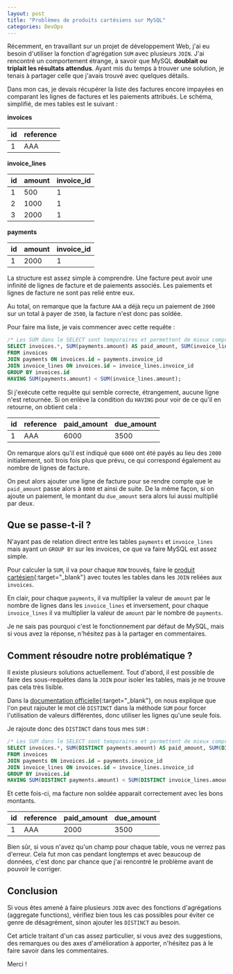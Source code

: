 ```yaml
---
layout: post
title: "Problèmes de produits cartésiens sur MySQL"
categories: DevOps
---
```

Récemment, en travaillant sur un projet de développement Web, j'ai eu besoin d'utiliser la fonction d'agrégation ```SUM``` avec plusieurs ```JOIN```. J'ai rencontré un comportement étrange, à savoir que MySQL **doublait ou triplait les résultats attendus**. Ayant mis du temps à trouver une solution, je tenais à partager celle que j'avais trouvé avec quelques détails.

Dans mon cas, je devais récupérer la liste des factures encore impayées en comparant les lignes de factures et les paiements attribués. Le schéma, simplifié, de mes tables est le suivant :

**invoices**

| id | reference |
| -- | --------- |
| 1  | AAA       |

**invoice_lines**

| id | amount | invoice_id |
| -- | ------ | ---------- |
| 1  | 500    | 1          |
| 2  | 1000   | 1          |
| 3  | 2000   | 1          |

**payments**

| id | amount | invoice_id |
| -- | ------ | ---------- |
| 1  | 2000   | 1          |


La structure est assez simple à comprendre. Une facture peut avoir une infinité de lignes de facture et de paiements associés. Les paiements et lignes de facture ne sont pas relié entre eux.

Au total, on remarque que la facture ```AAA``` a déjà reçu un paiement de ```2000``` sur un total à payer de ```3500```, la facture n'est donc pas soldée.

Pour faire ma liste, je vais commencer avec cette requête :

```sql
/* Les SUM dans le SELECT sont temporaires et permettent de mieux comprendre ce qu'il se passe. */
SELECT invoices.*, SUM(payments.amount) AS paid_amount, SUM(invoice_lines.amount) AS due_amount
FROM invoices
JOIN payments ON invoices.id = payments.invoice_id
JOIN invoice_lines ON invoices.id = invoice_lines.invoice_id
GROUP BY invoices.id
HAVING SUM(payments.amount) < SUM(invoice_lines.amount);
```

Si j'exécute cette requête qui semble correcte, étrangement, aucune ligne n'est retournée. Si on enlève la condition du ```HAVING``` pour voir de ce qu'il en retourne, on obtient cela :

| id | reference | paid_amount | due_amount |
| -- | --------- | ----------- | ---------- |
| 1  | AAA       | 6000        | 3500       |

On remarque alors qu'il est indiqué que ```6000``` ont été payés au lieu des ```2000``` initialement, soit trois fois plus que prévu, ce qui correspond également au nombre de lignes de facture.

On peut alors ajouter une ligne de facture pour se rendre compte que le ```paid_amount``` passe alors à ```8000``` et ainsi de suite. De la même façon, si on ajoute un paiement, le montant du ```due_amount``` sera alors lui aussi multiplié par deux.

## Que se passe-t-il ?

N'ayant pas de relation direct entre les tables ```payments``` et ```invoice_lines``` mais ayant un ```GROUP BY``` sur les invoices, ce que va faire MySQL est assez simple.

Pour calculer la ```SUM```, il va pour chaque ```ROW``` trouvés, faire le [produit cartésien](https://fr.wikipedia.org/wiki/Produit_cartésien){:target="_blank"} avec toutes les tables dans les ```JOIN``` reliées aux ```invoices```.

En clair, pour chaque ```payments```, il va multiplier la valeur de ```amount``` par le nombre de lignes dans les ```invoice_lines``` et inversement, pour chaque ```invoice_lines``` il va multiplier la valeur de ```amount``` par le nombre de ```payments```.

Je ne sais pas pourquoi c'est le fonctionnement par défaut de MySQL, mais si vous avez la réponse, n'hésitez pas à la partager en commentaires.

## Comment résoudre notre problématique ?

Il existe plusieurs solutions actuellement. Tout d'abord, il est possible de faire des sous-requêtes dans la ```JOIN``` pour isoler les tables, mais je ne trouve pas cela très lisible.

Dans la [documentation officielle](https://dev.mysql.com/doc/refman/5.7/en/group-by-functions.html#function_sum){:target="_blank"}, on nous explique que l'on peut rajouter le mot clé ```DISTINCT``` dans la méthode ```SUM``` pour forcer l'utilisation de valeurs différentes, donc utiliser les lignes qu'une seule fois.

Je rajoute donc des ```DISTINCT``` dans tous mes ```SUM``` :

```sql
/* Les SUM dans le SELECT sont temporaires et permettent de mieux comprendre ce qu'il se passe. */
SELECT invoices.*, SUM(DISTINCT payments.amount) AS paid_amount, SUM(DISTINCT invoice_lines.amount) AS due_amount
FROM invoices
JOIN payments ON invoices.id = payments.invoice_id
JOIN invoice_lines ON invoices.id = invoice_lines.invoice_id
GROUP BY invoices.id
HAVING SUM(DISTINCT payments.amount) < SUM(DISTINCT invoice_lines.amount);
```

Et cette fois-ci, ma facture non soldée apparait correctement avec les bons montants.

| id | reference | paid_amount | due_amount |
| -- | --------- | ----------- | ---------- |
| 1  | AAA       | 2000        | 3500       |


Bien sûr, si vous n'avez qu'un champ pour chaque table, vous ne verrez pas d'erreur. Cela fut mon cas pendant longtemps et avec beaucoup de données, c'est donc par chance que j'ai rencontré le problème avant de pouvoir le corriger.

## Conclusion

Si vous êtes amené à faire plusieurs ```JOIN``` avec des fonctions d'agrégations (aggregate functions), vérifiez bien tous les cas possibles pour éviter ce genre de désagrément, sinon ajouter les ```DISTINCT``` au besoin.

Cet article traitant d'un cas assez particulier, si vous avez des suggestions, des remarques ou des axes d'amélioration à apporter, n'hésitez pas à le faire savoir dans les commentaires.

Merci !
